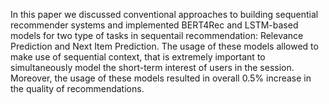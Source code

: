 In this paper we discussed conventional approaches to building
sequential recommender systems and implemented BERT4Rec and LSTM-based models for two type of tasks in 
sequentail recommendation: Relevance Prediction and Next Item Prediction. The usage of these models
allowed to make use of sequential context, that is extremely important to simultaneously model the short-term interest of
users in the session. Moreover, the usage of these models resulted in overall 0.5% increase in the quality of recommendations.
